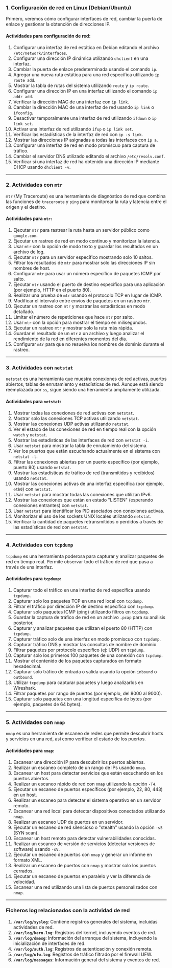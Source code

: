 

### 1. **Configuración de red en Linux (Debian/Ubuntu)**

Primero, veremos cómo configurar interfaces de red, cambiar la puerta de enlace y gestionar la obtención de direcciones IP.

#### Actividades para configuración de red:

1. Configurar una interfaz de red estática en Debian editando el archivo `/etc/network/interfaces`.
2. Configurar una dirección IP dinámica utilizando `dhclient` en una interfaz.
3. Cambiar la puerta de enlace predeterminada usando el comando `ip`.
4. Agregar una nueva ruta estática para una red específica utilizando `ip route add`.
5. Mostrar la tabla de rutas del sistema utilizando `route` y `ip route`.
6. Configurar una dirección IP en una interfaz utilizando el comando `ip addr add`.
7. Verificar la dirección MAC de una interfaz con `ip link`.
8. Cambiar la dirección MAC de una interfaz de red usando `ip link` o `ifconfig`.
9. Desactivar temporalmente una interfaz de red utilizando `ifdown` o `ip link set`.
10. Activar una interfaz de red utilizando `ifup` o `ip link set`.
11. Verificar las estadísticas de la interfaz de red con `ip -s link`.
12. Mostrar las direcciones IP asignadas a todas las interfaces con `ip a`.
13. Configurar una interfaz de red en modo promiscuo para captura de tráfico.
14. Cambiar el servidor DNS utilizado editando el archivo `/etc/resolv.conf`.
15. Verificar si una interfaz de red ha obtenido una dirección IP mediante DHCP usando `dhclient -v`.

---

### 2. **Actividades con `mtr`**

`mtr` (My Traceroute) es una herramienta de diagnóstico de red que combina las funciones de `traceroute` y `ping` para monitorear la ruta y latencia entre el origen y el destino.

#### Actividades para `mtr`:

1. Ejecutar `mtr` para rastrear la ruta hasta un servidor público como `google.com`.
2. Ejecutar un rastreo de red en modo continuo y monitorizar la latencia.
3. Usar `mtr` con la opción de modo texto y guardar los resultados en un archivo de log.
4. Ejecutar `mtr` para un servidor específico mostrando solo 10 saltos.
5. Filtrar los resultados de `mtr` para mostrar solo las direcciones IP sin nombres de host.
6. Configurar `mtr` para usar un número específico de paquetes ICMP por salto.
7. Ejecutar `mtr` usando el puerto de destino específico para una aplicación (por ejemplo, HTTP en el puerto 80).
8. Realizar una prueba de `mtr` usando el protocolo TCP en lugar de ICMP.
9. Modificar el intervalo entre envíos de paquetes en un rastreo `mtr`.
10. Ejecutar un rastreo con `mtr` y mostrar las estadísticas en modo detallado.
11. Limitar el número de repeticiones que hace `mtr` por salto.
12. Usar `mtr` con la opción para mostrar el tiempo en milisegundos.
13. Ejecutar un rastreo `mtr` y mostrar solo la ruta más rápida.
14. Guardar el resultado de un `mtr` a un archivo y luego analizar el rendimiento de la red en diferentes momentos del día.
15. Configurar `mtr` para que no resuelva los nombres de dominio durante el rastreo.

---

### 3. **Actividades con `netstat`**

`netstat` es una herramienta que muestra conexiones de red activas, puertos abiertos, tablas de enrutamiento y estadísticas de red. Aunque está siendo reemplazada por `ss`, sigue siendo una herramienta ampliamente utilizada.

#### Actividades para `netstat`:

1. Mostrar todas las conexiones de red activas con `netstat`.
2. Mostrar solo las conexiones TCP activas utilizando `netstat`.
3. Mostrar las conexiones UDP activas utilizando `netstat`.
4. Ver el estado de las conexiones de red en tiempo real con la opción `watch` y `netstat`.
5. Mostrar las estadísticas de las interfaces de red con `netstat -i`.
6. Usar `netstat` para mostrar la tabla de enrutamiento del sistema.
7. Ver los puertos que están escuchando actualmente en el sistema con `netstat -l`.
8. Filtrar las conexiones abiertas por un puerto específico (por ejemplo, puerto 80) usando `netstat`.
9. Mostrar las estadísticas de tráfico de red (transmitidos y recibidos) usando `netstat`.
10. Mostrar las conexiones activas de una interfaz específica (por ejemplo, `eth0`) con `netstat`.
11. Usar `netstat` para mostrar todas las conexiones que utilizan IPv6.
12. Mostrar las conexiones que están en estado "LISTEN" (esperando conexiones entrantes) con `netstat`.
13. Usar `netstat` para identificar los PID asociados con conexiones activas.
14. Monitorizar el uso de los sockets UNIX locales utilizando `netstat`.
15. Verificar la cantidad de paquetes retransmitidos o perdidos a través de las estadísticas de red con `netstat`.

---

### 4. **Actividades con `tcpdump`**

`tcpdump` es una herramienta poderosa para capturar y analizar paquetes de red en tiempo real. Permite observar todo el tráfico de red que pasa a través de una interfaz.

#### Actividades para `tcpdump`:

1. Capturar todo el tráfico en una interfaz de red específica usando `tcpdump`.
2. Capturar solo los paquetes TCP en una red local con `tcpdump`.
3. Filtrar el tráfico por dirección IP de destino específica con `tcpdump`.
4. Capturar solo paquetes ICMP (ping) utilizando filtros en `tcpdump`.
5. Guardar la captura de tráfico de red en un archivo `.pcap` para su análisis posterior.
6. Capturar y analizar paquetes que utilizan el puerto 80 (HTTP) con `tcpdump`.
7. Capturar tráfico solo de una interfaz en modo promiscuo con `tcpdump`.
8. Capturar tráfico DNS y mostrar las consultas de nombre de dominio.
9. Filtrar paquetes por protocolo específico (ej: UDP) en `tcpdump`.
10. Capturar solo los primeros 100 paquetes de una conexión con `tcpdump`.
11. Mostrar el contenido de los paquetes capturados en formato hexadecimal.
12. Capturar solo tráfico de entrada o salida usando la opción `inbound` o `outbound`.
13. Utilizar `tcpdump` para capturar paquetes y luego analizarlos en Wireshark.
14. Filtrar paquetes por rango de puertos (por ejemplo, del 8000 al 9000).
15. Capturar solo paquetes con una longitud específica de bytes (por ejemplo, paquetes de 64 bytes).

---

### 5. **Actividades con `nmap`**

`nmap` es una herramienta de escaneo de redes que permite descubrir hosts y servicios en una red, así como verificar el estado de los puertos.

#### Actividades para `nmap`:

1. Escanear una dirección IP para descubrir los puertos abiertos.
2. Realizar un escaneo completo de un rango de IPs usando `nmap`.
3. Escanear un host para detectar servicios que están escuchando en los puertos abiertos.
4. Realizar un escaneo rápido de red con `nmap` utilizando la opción `-T4`.
5. Ejecutar un escaneo de puertos específicos (por ejemplo, 22, 80, 443) en un host.
6. Realizar un escaneo para detectar el sistema operativo en un servidor remoto.
7. Escanear una red local para detectar dispositivos conectados utilizando `nmap`.
8. Realizar un escaneo UDP de puertos en un servidor.
9. Ejecutar un escaneo de red silencioso o "stealth" usando la opción `-sS` (SYN scan).
10. Escanear un host remoto para detectar vulnerabilidades conocidas.
11. Realizar un escaneo de versión de servicios (detectar versiones de software) usando `-sV`.
12. Ejecutar un escaneo de puertos con `nmap` y generar un informe en formato XML.
13. Realizar un escaneo de puertos con `nmap` y mostrar solo los puertos cerrados.
14. Ejecutar un escaneo de puertos en paralelo y ver la diferencia de velocidad.
15. Escanear una red utilizando una lista de puertos personalizados con `nmap`.

---

### Ficheros log relacionados con la actividad de red

1. **`/var/log/syslog`**: Contiene registros generales del sistema, incluidas actividades de red.
2. **`/var/log/kern.log`**: Registros del kernel, incluyendo eventos de red.
3. **`/var/log/dmesg`**: Información del arranque del sistema, incluyendo la inicialización de interfaces de red.
4. **`/var/log/auth.log`**: Registros de autenticación y conexión remota.
5. **`/var/log/ufw.log`**: Registros de tráfico filtrado por el firewall UFW.
6. **`/var/log/messages`**: Información general del sistema y eventos de red.
